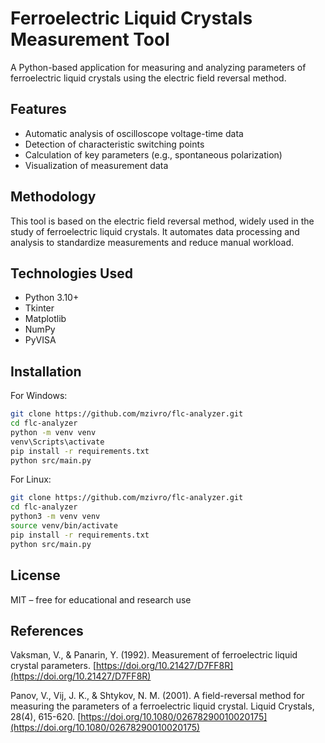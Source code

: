 # Ferroelectric Liquid Crystals Measurement Tool

A Python-based application for measuring and analyzing parameters of ferroelectric liquid crystals using the electric field reversal method.

## Features

- Automatic analysis of oscilloscope voltage-time data
- Detection of characteristic switching points
- Calculation of key parameters (e.g., spontaneous polarization)
- Visualization of measurement data

## Methodology

This tool is based on the electric field reversal method, widely used in the study of ferroelectric liquid crystals. It automates data processing and analysis to standardize measurements and reduce manual workload.

## Technologies Used

- Python 3.10+
- Tkinter
- Matplotlib
- NumPy
- PyVISA

## Installation
For Windows:
```bash
git clone https://github.com/mzivro/flc-analyzer.git
cd flc-analyzer
python -m venv venv
venv\Scripts\activate
pip install -r requirements.txt
python src/main.py
```

For Linux:
```bash
git clone https://github.com/mzivro/flc-analyzer.git
cd flc-analyzer
python3 -m venv venv
source venv/bin/activate
pip install -r requirements.txt
python src/main.py
```

## License

MIT – free for educational and research use

## References

Vaksman, V., & Panarin, Y. (1992). Measurement of ferroelectric liquid crystal parameters. [https://doi.org/10.21427/D7FF8R](https://doi.org/10.21427/D7FF8R)

Panov, V., Vij, J. K., & Shtykov, N. M. (2001). A field-reversal method for measuring the parameters of a ferroelectric liquid crystal. Liquid Crystals, 28(4), 615-620. [https://doi.org/10.1080/02678290010020175](https://doi.org/10.1080/02678290010020175)
